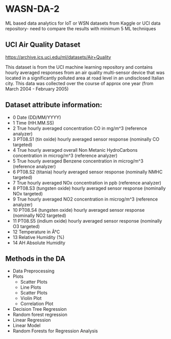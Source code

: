 # WASN-DA-2
ML based data analytics for IoT or WSN datasets from Kaggle or UCI data repository- need to compare the results with minimum 5 ML techniques

## UCI Air Quality Dataset
https://archive.ics.uci.edu/ml/datasets/Air+Quality

This dataset is from the UCI machine learning repository and contains hourly averaged responses from an air quality multi-sensor device that was located in a significantly polluted area at road level in an undisclosed Italian city. This data was collected over the course of approx one year (from March 2004 - February 2005)

## Dataset attribute information:

- 0 Date (DD/MM/YYYY)
- 1 Time (HH.MM.SS)
- 2 True hourly averaged concentration CO in mg/m^3 (reference analyzer)
- 3 PT08.S1 (tin oxide) hourly averaged sensor response (nominally CO targeted)
- 4 True hourly averaged overall Non Metanic HydroCarbons concentration in microg/m^3 (reference analyzer)
- 5 True hourly averaged Benzene concentration in microg/m^3 (reference analyzer)
- 6 PT08.S2 (titania) hourly averaged sensor response (nominally NMHC targeted)
- 7 True hourly averaged NOx concentration in ppb (reference analyzer)
- 8 PT08.S3 (tungsten oxide) hourly averaged sensor response (nominally NOx targeted)
- 9 True hourly averaged NO2 concentration in microg/m^3 (reference analyzer)
- 10 PT08.S4 (tungsten oxide) hourly averaged sensor response (nominally NO2 targeted)
- 11 PT08.S5 (indium oxide) hourly averaged sensor response (nominally O3 targeted)
- 12 Temperature in Â°C
- 13 Relative Humidity (%)
- 14 AH Absolute Humidity

## Methods in the DA
- Data Preprocessing
- Plots
   - Scatter Plots
   - Line Plots
   - Scatter Plots
   - Violin Plot
   - Correlation Plot
- Decision Tree Regression
- Random forest regression
- Linear Regression
- Linear Model
- Random Forests for Regression Analysis
